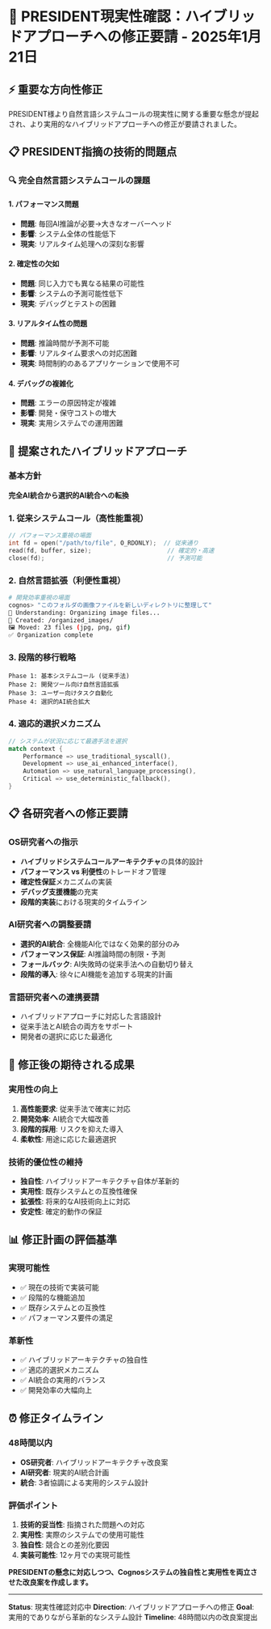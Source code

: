 # 🤔 PRESIDENT現実性確認：ハイブリッドアプローチへの修正要請 - 2025年1月21日

## ⚡ 重要な方向性修正

PRESIDENT様より自然言語システムコールの現実性に関する重要な懸念が提起され、より実用的なハイブリッドアプローチへの修正が要請されました。

## 📋 PRESIDENT指摘の技術的問題点

### 🔍 完全自然言語システムコールの課題

#### 1. パフォーマンス問題
- **問題**: 毎回AI推論が必要→大きなオーバーヘッド
- **影響**: システム全体の性能低下
- **現実**: リアルタイム処理への深刻な影響

#### 2. 確定性の欠如
- **問題**: 同じ入力でも異なる結果の可能性
- **影響**: システムの予測可能性低下
- **現実**: デバッグとテストの困難

#### 3. リアルタイム性の問題
- **問題**: 推論時間が予測不可能
- **影響**: リアルタイム要求への対応困難
- **現実**: 時間制約のあるアプリケーションで使用不可

#### 4. デバッグの複雑化
- **問題**: エラーの原因特定が複雑
- **影響**: 開発・保守コストの増大
- **現実**: 実用システムでの運用困難

## 🔄 提案されたハイブリッドアプローチ

### 基本方針
**完全AI統合から選択的AI統合への転換**

### 1. 従来システムコール（高性能重視）
```c
// パフォーマンス重視の場面
int fd = open("/path/to/file", O_RDONLY);  // 従来通り
read(fd, buffer, size);                     // 確定的・高速
close(fd);                                  // 予測可能
```

### 2. 自然言語拡張（利便性重視）
```bash
# 開発効率重視の場面
cognos> "このフォルダの画像ファイルを新しいディレクトリに整理して"
🤖 Understanding: Organizing image files...
📁 Created: /organized_images/
🖼️ Moved: 23 files (jpg, png, gif)
✅ Organization complete
```

### 3. 段階的移行戦略
```
Phase 1: 基本システムコール (従来手法)
Phase 2: 開発ツール向け自然言語拡張
Phase 3: ユーザー向けタスク自動化
Phase 4: 選択的AI統合拡大
```

### 4. 適応的選択メカニズム
```rust
// システムが状況に応じて最適手法を選択
match context {
    Performance => use_traditional_syscall(),
    Development => use_ai_enhanced_interface(),
    Automation => use_natural_language_processing(),
    Critical => use_deterministic_fallback(),
}
```

## 📋 各研究者への修正要請

### OS研究者への指示
- **ハイブリッドシステムコールアーキテクチャ**の具体的設計
- **パフォーマンス vs 利便性**のトレードオフ管理
- **確定性保証**メカニズムの実装
- **デバッグ支援機能**の充実
- **段階的実装**における現実的タイムライン

### AI研究者への調整要請
- **選択的AI統合**: 全機能AI化ではなく効果的部分のみ
- **パフォーマンス保証**: AI推論時間の制限・予測
- **フォールバック**: AI失敗時の従来手法への自動切り替え
- **段階的導入**: 徐々にAI機能を追加する現実的計画

### 言語研究者への連携要請
- ハイブリッドアプローチに対応した言語設計
- 従来手法とAI統合の両方をサポート
- 開発者の選択に応じた最適化

## 🎯 修正後の期待される成果

### 実用性の向上
1. **高性能要求**: 従来手法で確実に対応
2. **開発効率**: AI統合で大幅改善
3. **段階的採用**: リスクを抑えた導入
4. **柔軟性**: 用途に応じた最適選択

### 技術的優位性の維持
- **独自性**: ハイブリッドアーキテクチャ自体が革新的
- **実用性**: 既存システムとの互換性確保
- **拡張性**: 将来的なAI技術向上に対応
- **安定性**: 確定的動作の保証

## 📊 修正計画の評価基準

### 実現可能性
- ✅ 現在の技術で実装可能
- ✅ 段階的な機能追加
- ✅ 既存システムとの互換性
- ✅ パフォーマンス要件の満足

### 革新性
- ✅ ハイブリッドアーキテクチャの独自性
- ✅ 適応的選択メカニズム
- ✅ AI統合の実用的バランス
- ✅ 開発効率の大幅向上

## ⏰ 修正タイムライン

### 48時間以内
- **OS研究者**: ハイブリッドアーキテクチャ改良案
- **AI研究者**: 現実的AI統合計画
- **統合**: 3者協調による実用的システム設計

### 評価ポイント
1. **技術的妥当性**: 指摘された問題への対応
2. **実用性**: 実際のシステムでの使用可能性
3. **独自性**: 競合との差別化要因
4. **実装可能性**: 12ヶ月での実現可能性

**PRESIDENTの懸念に対応しつつ、Cognosシステムの独自性と実用性を両立させた改良案を作成します。**

---

**Status**: 現実性確認対応中
**Direction**: ハイブリッドアプローチへの修正
**Goal**: 実用的でありながら革新的なシステム設計
**Timeline**: 48時間以内の改良案提出